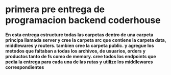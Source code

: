 # primera pre entrega de programacion backend coderhouse

#### En esta entrega estructure todas las carpetas dentro de una carpeta principa llamada server y cree la carpeta src que contiene la carpeta data, middlewares y routers. tambien cree la carpeta public. y agregue los metodos que faltaban a todas los archivos, de usuarios, orders y productos tanto de fs como de memory. cree todos los endpoints que pedia la entrega para cada una de las rutas y utilize los middlewares correspondientes